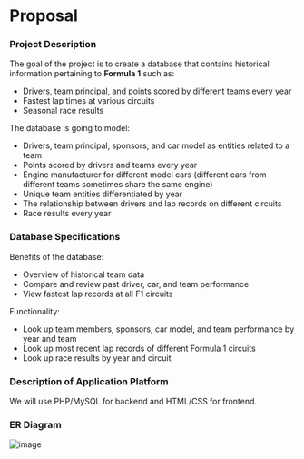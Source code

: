 # Proposal

### Project Description
The goal of the project is to create a database that contains historical information pertaining to **Formula 1** such as:
- Drivers, team principal, and points scored by different teams every year
- Fastest lap times at various circuits
- Seasonal race results

The database is going to model:
- Drivers, team principal, sponsors, and car model as entities related to a team
- Points scored by drivers and teams every year
- Engine manufacturer for different model cars (different cars from different teams sometimes share the same engine)
- Unique team entities differentiated by year
- The relationship between drivers and lap records on different circuits
- Race results every year

### Database Specifications
Benefits of the database: 
- Overview of historical team data
- Compare and review past driver, car, and team performance
- View fastest lap records at all F1 circuits

Functionality: 
- Look up team members, sponsors, car model, and team performance by year and team
- Look up most recent lap records of different Formula 1 circuits
- Look up race results by year and circuit

### Description of Application Platform
We will use PHP/MySQL for backend and HTML/CSS for frontend. 

### ER Diagram
![image](https://media.github.students.cs.ubc.ca/user/20701/files/a6a7f8a6-9e4e-4842-8030-6f6952774241)
